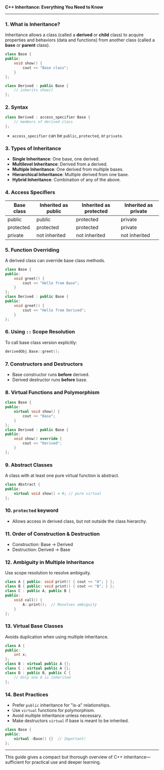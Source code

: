 **C++ Inheritance: Everything You Need to Know**

---

### 1. **What is Inheritance?**

Inheritance allows a class (called a **derived** or **child** class) to acquire properties and behaviors (data and functions) from another class (called a **base** or **parent** class).

```cpp
class Base {
public:
    void show() {
        cout << "Base class";
    }
};

class Derived : public Base {
    // inherits show()
};
```

### 2. **Syntax**

```cpp
class Derived : access_specifier Base {
    // members of derived class
};
```

* `access_specifier` can be `public`, `protected`, or `private`.

### 3. **Types of Inheritance**

* **Single Inheritance**: One base, one derived.
* **Multilevel Inheritance**: Derived from a derived.
* **Multiple Inheritance**: One derived from multiple bases.
* **Hierarchical Inheritance**: Multiple derived from one base.
* **Hybrid Inheritance**: Combination of any of the above.

### 4. **Access Specifiers**

| Base class | Inherited as public | Inherited as protected | Inherited as private |
| ---------- | ------------------- | ---------------------- | -------------------- |
| public     | public              | protected              | private              |
| protected  | protected           | protected              | private              |
| private    | not inherited       | not inherited          | not inherited        |

### 5. **Function Overriding**

A derived class can override base class methods.

```cpp
class Base {
public:
    void greet() {
        cout << "Hello from Base";
    }
};
class Derived : public Base {
public:
    void greet() {
        cout << "Hello from Derived";
    }
};
```

### 6. **Using `::` Scope Resolution**

To call base class version explicitly:

```cpp
derivedObj.Base::greet();
```

### 7. **Constructors and Destructors**

* Base constructor runs **before** derived.
* Derived destructor runs **before** base.

### 8. **Virtual Functions and Polymorphism**

```cpp
class Base {
public:
    virtual void show() {
        cout << "Base";
    }
};
class Derived : public Base {
public:
    void show() override {
        cout << "Derived";
    }
};
```

### 9. **Abstract Classes**

A class with at least one pure virtual function is abstract.

```cpp
class Abstract {
public:
    virtual void show() = 0; // pure virtual
};
```

### 10. **`protected` keyword**

* Allows access in derived class, but not outside the class hierarchy.

### 11. **Order of Construction & Destruction**

* Construction: Base -> Derived
* Destruction: Derived -> Base

### 12. **Ambiguity in Multiple Inheritance**

Use scope resolution to resolve ambiguity.

```cpp
class A { public: void print() { cout << "A"; } };
class B { public: void print() { cout << "B"; } };
class C : public A, public B {
public:
    void call() {
        A::print();  // Resolves ambiguity
    }
};
```

### 13. **Virtual Base Classes**

Avoids duplication when using multiple inheritance.

```cpp
class A {
public:
    int x;
};
class B : virtual public A {};
class C : virtual public A {};
class D : public B, public C {
    // Only one A is inherited
};
```

### 14. **Best Practices**

* Prefer `public` inheritance for "is-a" relationships.
* Use `virtual` functions for polymorphism.
* Avoid multiple inheritance unless necessary.
* Make destructors `virtual` if base is meant to be inherited.

```cpp
class Base {
public:
    virtual ~Base() {}  // Important!
};
```

---

This guide gives a compact but thorough overview of C++ inheritance—sufficient for practical use and deeper learning.
